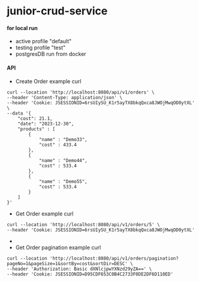 # junior-crud-service



#### for local run
- active profile "default"
- testing profile "test"
- postgresDB run from docker

#### API

- Create Order example curl
```
curl --location 'http://localhost:8080/api/v1/orders' \
--header 'Content-Type: application/json' \
--header 'Cookie: JSESSIONID=6rsUIySU_K1r5ayTX8bkqQxca8JWOjMwqOD0ytXL' \
--data '{
    "cost": 21.1,
    "date": "2023-12-30",
    "products" : [
        {
            "name" : "Demo33",
            "cost" : 433.4
        },
        {
            "name" : "Demo44",
            "cost" : 533.4
        },
        {
            "name" : "Demo55",
            "cost" : 533.4
        }
    ]
}'
```

- Get Order example curl
```
curl --location 'http://localhost:8080/api/v1/orders/5' \
--header 'Cookie: JSESSIONID=6rsUIySU_K1r5ayTX8bkqQxca8JWOjMwqOD0ytXL'
```
- 
- Get Order pagination example curl
```
curl --location 'http://localhost:8080/api/v1/orders/pagination?pageNo=1&pageSize=1&sortBy=cost&sortDir=DESC' \
--header 'Authorization: Basic dXNlcjpwYXNzd29yZA==' \
--header 'Cookie: JSESSIONID=D95CDF653C0B4C2733F0DE2DF6D110ED'
```
